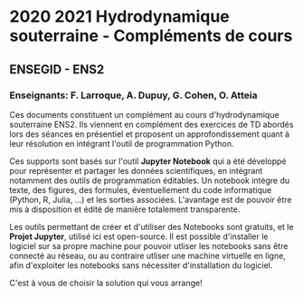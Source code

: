 # 2020 2021 Hydrodynamique souterraine - Compléments de cours
## ENSEGID - ENS2
### Enseignants: F. Larroque, A. Dupuy, G. Cohen, O. Atteia

Ces documents constituent un complément au cours d'hydrodynamique souterraine ENS2. Ils viennent en complément des exercices de TD abordés lors des séances en présentiel et proposent un approfondissement quant à leur résolution en intégrant l'outil de programmation Python.

Ces supports sont basés sur l'outil **Jupyter Notebook** qui a été développé pour représenter et partager les données scientifiques, en intégrant notamment des outils de programmation éditables. Un notebook intègre du texte, des figures, des formules, éventuellement du code informatique (Python, R, Julia, ...) et les sorties associées. L'avantage est de pouvoir être mis à disposition et édité de manière totalement transparente.

Les outils permettant de créer et d'utiliser des Notebooks sont gratuits, et le **Projet Jupyter**, utilisé ici est open-source. Il est possible d'installer le logiciel sur sa propre machine pour pouvoir utliser les notebooks sans être connecté au réseau, ou au contraire utliser une machine virtuelle en ligne, afin d'exploiter les notebooks sans nécessiter d'installation du logiciel.

C'est à vous de choisir la solution qui vous arrange! 
